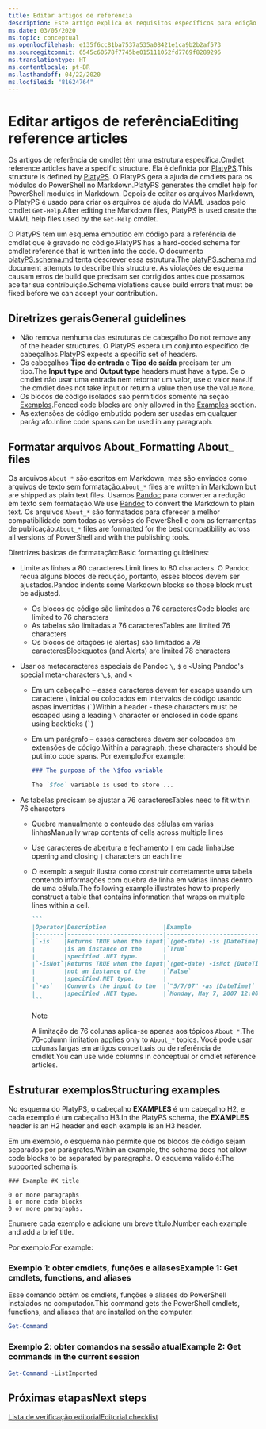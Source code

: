 ```yaml
---
title: Editar artigos de referência
description: Este artigo explica os requisitos específicos para edição de referências de cmdlet e os tópicos Sobre na documentação do PowerShell.
ms.date: 03/05/2020
ms.topic: conceptual
ms.openlocfilehash: e135f6cc81ba7537a535a08421e1ca9b2b2af573
ms.sourcegitcommit: 6545c60578f7745be015111052fd7769f8289296
ms.translationtype: HT
ms.contentlocale: pt-BR
ms.lasthandoff: 04/22/2020
ms.locfileid: "81624764"
---
```

# <a name="editing-reference-articles"></a><span data-ttu-id="41767-103">Editar artigos de referência</span><span class="sxs-lookup"><span data-stu-id="41767-103">Editing reference articles</span></span>

<span data-ttu-id="41767-104">Os artigos de referência de cmdlet têm uma estrutura específica.</span><span class="sxs-lookup"><span data-stu-id="41767-104">Cmdlet reference articles have a specific structure.</span></span> <span data-ttu-id="41767-105">Ela é definida por [PlatyPS][].</span><span class="sxs-lookup"><span data-stu-id="41767-105">This structure is defined by [PlatyPS][].</span></span>
<span data-ttu-id="41767-106">O PlatyPS gera a ajuda de cmdlets para os módulos do PowerShell no Markdown.</span><span class="sxs-lookup"><span data-stu-id="41767-106">PlatyPS generates the cmdlet help for PowerShell modules in Markdown.</span></span> <span data-ttu-id="41767-107">Depois de editar os arquivos Markdown, o PlatyPS é usado para criar os arquivos de ajuda do MAML usados pelo cmdlet `Get-Help`.</span><span class="sxs-lookup"><span data-stu-id="41767-107">After editing the Markdown files, PlatyPS is used create the MAML help files used by the `Get-Help` cmdlet.</span></span>

<span data-ttu-id="41767-108">O PlatyPS tem um esquema embutido em código para a referência de cmdlet que é gravado no código.</span><span class="sxs-lookup"><span data-stu-id="41767-108">PlatyPS has a hard-coded schema for cmdlet reference that is written into the code.</span></span> <span data-ttu-id="41767-109">O documento [platyPS.schema.md][] tenta descrever essa estrutura.</span><span class="sxs-lookup"><span data-stu-id="41767-109">The [platyPS.schema.md][] document attempts to describe this structure.</span></span> <span data-ttu-id="41767-110">As violações de esquema causam erros de build que precisam ser corrigidos antes que possamos aceitar sua contribuição.</span><span class="sxs-lookup"><span data-stu-id="41767-110">Schema violations cause build errors that must be fixed before we can accept your contribution.</span></span>

## <a name="general-guidelines"></a><span data-ttu-id="41767-111">Diretrizes gerais</span><span class="sxs-lookup"><span data-stu-id="41767-111">General guidelines</span></span>

- <span data-ttu-id="41767-112">Não remova nenhuma das estruturas de cabeçalho.</span><span class="sxs-lookup"><span data-stu-id="41767-112">Do not remove any of the header structures.</span></span> <span data-ttu-id="41767-113">O PlatyPS espera um conjunto específico de cabeçalhos.</span><span class="sxs-lookup"><span data-stu-id="41767-113">PlatyPS expects a specific set of headers.</span></span>
- <span data-ttu-id="41767-114">Os cabeçalhos **Tipo de entrada** e **Tipo de saída** precisam ter um tipo.</span><span class="sxs-lookup"><span data-stu-id="41767-114">The **Input type** and **Output type** headers must have a type.</span></span> <span data-ttu-id="41767-115">Se o cmdlet não usar uma entrada nem retornar um valor, use o valor `None`.</span><span class="sxs-lookup"><span data-stu-id="41767-115">If the cmdlet does not take input or return a value then use the value `None`.</span></span>
- <span data-ttu-id="41767-116">Os blocos de código isolados são permitidos somente na seção [Exemplos](#structuring-examples).</span><span class="sxs-lookup"><span data-stu-id="41767-116">Fenced code blocks are only allowed in the [Examples](#structuring-examples) section.</span></span>
- <span data-ttu-id="41767-117">As extensões de código embutido podem ser usadas em qualquer parágrafo.</span><span class="sxs-lookup"><span data-stu-id="41767-117">Inline code spans can be used in any paragraph.</span></span>

## <a name="formatting-about_-files"></a><span data-ttu-id="41767-118">Formatar arquivos About_</span><span class="sxs-lookup"><span data-stu-id="41767-118">Formatting About_ files</span></span>

<span data-ttu-id="41767-119">Os arquivos `About_*` são escritos em Markdown, mas são enviados como arquivos de texto sem formatação.</span><span class="sxs-lookup"><span data-stu-id="41767-119">`About_*` files are written in Markdown but are shipped as plain text files.</span></span> <span data-ttu-id="41767-120">Usamos [Pandoc][] para converter a redução em texto sem formatação.</span><span class="sxs-lookup"><span data-stu-id="41767-120">We use [Pandoc][] to convert the Markdown to plain text.</span></span> <span data-ttu-id="41767-121">Os arquivos `About_*` são formatados para oferecer a melhor compatibilidade com todas as versões do PowerShell e com as ferramentas de publicação.</span><span class="sxs-lookup"><span data-stu-id="41767-121">`About_*` files are formatted for the best compatibility across all versions of PowerShell and with the publishing tools.</span></span>

<span data-ttu-id="41767-122">Diretrizes básicas de formatação:</span><span class="sxs-lookup"><span data-stu-id="41767-122">Basic formatting guidelines:</span></span>

- <span data-ttu-id="41767-123">Limite as linhas a 80 caracteres.</span><span class="sxs-lookup"><span data-stu-id="41767-123">Limit lines to 80 characters.</span></span> <span data-ttu-id="41767-124">O Pandoc recua alguns blocos de redução, portanto, esses blocos devem ser ajustados.</span><span class="sxs-lookup"><span data-stu-id="41767-124">Pandoc indents some Markdown blocks so those block must be adjusted.</span></span>
  - <span data-ttu-id="41767-125">Os blocos de código são limitados a 76 caracteres</span><span class="sxs-lookup"><span data-stu-id="41767-125">Code blocks are limited to 76 characters</span></span>
  - <span data-ttu-id="41767-126">As tabelas são limitadas a 76 caracteres</span><span class="sxs-lookup"><span data-stu-id="41767-126">Tables are limited 76 characters</span></span>
  - <span data-ttu-id="41767-127">Os blocos de citações (e alertas) são limitados a 78 caracteres</span><span class="sxs-lookup"><span data-stu-id="41767-127">Blockquotes (and Alerts) are limited 78 characters</span></span>

- <span data-ttu-id="41767-128">Usar os metacaracteres especiais de Pandoc `\`, `$` e `<`</span><span class="sxs-lookup"><span data-stu-id="41767-128">Using Pandoc's special meta-characters `\`,`$`, and `<`</span></span>
  - <span data-ttu-id="41767-129">Em um cabeçalho – esses caracteres devem ter escape usando um caractere `\` inicial ou colocados em intervalos de código usando aspas invertidas (`` ` ``)</span><span class="sxs-lookup"><span data-stu-id="41767-129">Within a header - these characters must be escaped using a leading `\` character or enclosed in code spans using backticks (`` ` ``)</span></span>
  - <span data-ttu-id="41767-130">Em um parágrafo – esses caracteres devem ser colocados em extensões de código.</span><span class="sxs-lookup"><span data-stu-id="41767-130">Within a paragraph, these characters should be put into code spans.</span></span> <span data-ttu-id="41767-131">Por exemplo:</span><span class="sxs-lookup"><span data-stu-id="41767-131">For example:</span></span>

    ~~~markdown
    ### The purpose of the \$foo variable

    The `$foo` variable is used to store ...
    ~~~

- <span data-ttu-id="41767-132">As tabelas precisam se ajustar a 76 caracteres</span><span class="sxs-lookup"><span data-stu-id="41767-132">Tables need to fit within 76 characters</span></span>
  - <span data-ttu-id="41767-133">Quebre manualmente o conteúdo das células em várias linhas</span><span class="sxs-lookup"><span data-stu-id="41767-133">Manually wrap contents of cells across multiple lines</span></span>
  - <span data-ttu-id="41767-134">Use caracteres de abertura e fechamento `|` em cada linha</span><span class="sxs-lookup"><span data-stu-id="41767-134">Use opening and closing `|` characters on each line</span></span>
  - <span data-ttu-id="41767-135">O exemplo a seguir ilustra como construir corretamente uma tabela contendo informações com quebra de linha em várias linhas dentro de uma célula.</span><span class="sxs-lookup"><span data-stu-id="41767-135">The following example illustrates how to properly construct a table that contains information that wraps on multiple lines within a cell.</span></span>

    ~~~markdown
    ```
    |Operator|Description                |Example                          |
    |--------|---------------------------|---------------------------------|
    |`-is`   |Returns TRUE when the input|`(get-date) -is [DateTime]`      |
    |        |is an instance of the      |`True`                           |
    |        |specified .NET type.       |                                 |
    |`-isNot`|Returns TRUE when the input|`(get-date) -isNot [DateTime]`   |
    |        |not an instance of the     |`False`                          |
    |        |specified.NET type.        |                                 |
    |`-as`   |Converts the input to the  |`"5/7/07" -as [DateTime]`        |
    |        |specified .NET type.       |`Monday, May 7, 2007 12:00:00 AM`|
    ```
    ~~~

    > [!NOTE]
    > <span data-ttu-id="41767-136">A limitação de 76 colunas aplica-se apenas aos tópicos `About_*`.</span><span class="sxs-lookup"><span data-stu-id="41767-136">The 76-column limitation applies only to `About_*` topics.</span></span> <span data-ttu-id="41767-137">Você pode usar colunas largas em artigos conceituais ou de referência de cmdlet.</span><span class="sxs-lookup"><span data-stu-id="41767-137">You can use wide columns in conceptual or cmdlet reference articles.</span></span>

## <a name="structuring-examples"></a><span data-ttu-id="41767-138">Estruturar exemplos</span><span class="sxs-lookup"><span data-stu-id="41767-138">Structuring examples</span></span>

<span data-ttu-id="41767-139">No esquema do PlatyPS, o cabeçalho **EXAMPLES** é um cabeçalho H2, e cada exemplo é um cabeçalho H3.</span><span class="sxs-lookup"><span data-stu-id="41767-139">In the PlatyPS schema, the **EXAMPLES** header is an H2 header and each example is an H3 header.</span></span>

<span data-ttu-id="41767-140">Em um exemplo, o esquema não permite que os blocos de código sejam separados por parágrafos.</span><span class="sxs-lookup"><span data-stu-id="41767-140">Within an example, the schema does not allow code blocks to be separated by paragraphs.</span></span> <span data-ttu-id="41767-141">O esquema válido é:</span><span class="sxs-lookup"><span data-stu-id="41767-141">The supported schema is:</span></span>

```
### Example #X title

0 or more paragraphs
1 or more code blocks
0 or more paragraphs.
```

<span data-ttu-id="41767-142">Enumere cada exemplo e adicione um breve título.</span><span class="sxs-lookup"><span data-stu-id="41767-142">Number each example and add a brief title.</span></span>

<span data-ttu-id="41767-143">Por exemplo:</span><span class="sxs-lookup"><span data-stu-id="41767-143">For example:</span></span>

### <a name="example-1-get-cmdlets-functions-and-aliases"></a><span data-ttu-id="41767-144">Exemplo 1: obter cmdlets, funções e aliases</span><span class="sxs-lookup"><span data-stu-id="41767-144">Example 1: Get cmdlets, functions, and aliases</span></span>

<span data-ttu-id="41767-145">Esse comando obtém os cmdlets, funções e aliases do PowerShell instalados no computador.</span><span class="sxs-lookup"><span data-stu-id="41767-145">This command gets the PowerShell cmdlets, functions, and aliases that are installed on the computer.</span></span>

```powershell
Get-Command
```

### <a name="example-2-get-commands-in-the-current-session"></a><span data-ttu-id="41767-146">Exemplo 2: obter comandos na sessão atual</span><span class="sxs-lookup"><span data-stu-id="41767-146">Example 2: Get commands in the current session</span></span>

```powershell
Get-Command -ListImported
```

## <a name="next-steps"></a><span data-ttu-id="41767-147">Próximas etapas</span><span class="sxs-lookup"><span data-stu-id="41767-147">Next steps</span></span>

[<span data-ttu-id="41767-148">Lista de verificação editorial</span><span class="sxs-lookup"><span data-stu-id="41767-148">Editorial checklist</span></span>](editorial-checklist.md)

<!-- link references -->
[PlatyPS]: https://github.com/powershell/platyps
[platyPS.schema.md]: https://github.com/PowerShell/platyPS/blob/master/platyPS.schema.md
[issue1806]: https://github.com/MicrosoftDocs/PowerShell-Docs/issues/1806
[about-example]: /PowerShell/module/Microsoft.PowerShell.Core/About/about_Comparison_Operators
[Pandoc]: https://pandoc.org
